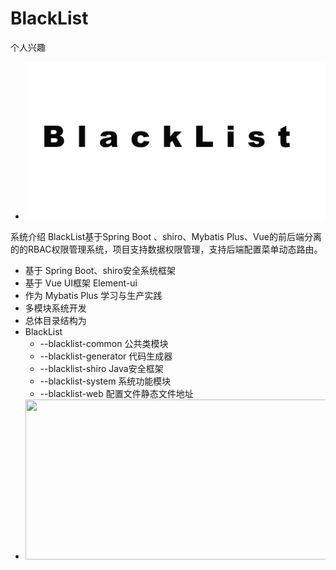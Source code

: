 # BlackList
个人兴趣



- ![image](https://github.com/xiaozhenduo/BlackList/blob/master/blacklist-web/src/main/resources/templates/img/b.png)
   
系统介绍
BlackList基于Spring Boot 、shiro、Mybatis Plus、Vue的前后端分离的的RBAC权限管理系统，项目支持数据权限管理，支持后端配置菜单动态路由。

- 基于 Spring Boot、shiro安全系统框架
- 基于 Vue UI框架 Element-ui
- 作为 Mybatis Plus 学习与生产实践
- 多模块系统开发
- 总体目录结构为
- BlackList
   -  --blacklist-common 公共类模块
   - --blacklist-generator 代码生成器
   - --blacklist-shiro Java安全框架
   - --blacklist-system 系统功能模块
   - --blacklist-web 配置文件静态文件地址
- <img src="https://gitee.com/blacklist-web/src/main/resources/templates/img/b.png" height="256" width="678">
    
    
